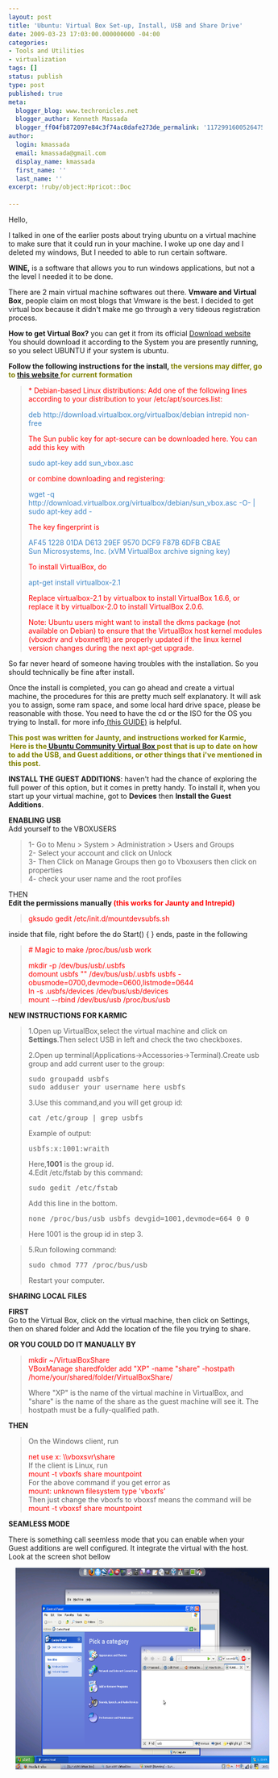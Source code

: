 ```yaml
---
layout: post
title: 'Ubuntu: Virtual Box Set-up, Install, USB and Share Drive'
date: 2009-03-23 17:03:00.000000000 -04:00
categories:
- Tools and Utilities
- virtualization
tags: []
status: publish
type: post
published: true
meta:
  blogger_blog: www.techronicles.net
  blogger_author: Kenneth Massada
  blogger_ff04fb872097e84c3f74ac8dafe273de_permalink: '1172991600526475794'
author:
  login: kmassada
  email: kmassada@gmail.com
  display_name: kmassada
  first_name: ''
  last_name: ''
excerpt: !ruby/object:Hpricot::Doc

---
```

<p>Hello,</p>
<p>I talked in one of the earlier posts about trying ubuntu on a virtual machine to make sure that it could run in your machine. I woke up one day and I deleted my windows, But I needed to able to run certain software.</p>
<p><strong>WINE,</strong> is a software that allows you to run windows applications, but not a the level I needed it to be done.</p>
<p>There are 2 main virtual machine softwares out there. <strong>Vmware and Virtual Box</strong>, people claim on most blogs that Vmware is the best. I decided to get virtual box because it didn't make me go through a very tideous registration process.</p>
<p><strong>How to get Virtual Box?</strong> you can get it from its official <a href="http://www.virtualbox.org/wiki/Downloads">Download website</a> You should download it according to the System you are presently running, so you select UBUNTU if your system is ubuntu.</p>
<p><strong>Follow the following instructions for the install, </strong><strong><span style="color:olive;">the versions may differ, go to <a href="http://www.virtualbox.org/wiki/Linux_Downloads">this website </a> for current formation</span></strong><br />
<blockquote><span style="color:red;">* Debian-based Linux distributions: Add one of the following lines according to your distribution to your /etc/apt/sources.list:</span></p>
<p><span style="color:#3d85c6;">deb http://download.virtualbox.org/virtualbox/debian intrepid non-free</span></p>
<p><span style="color:red;">The Sun public key for apt-secure can be downloaded here. You can add this key with</span></p>
<p><span style="color:#3d85c6;">sudo apt-key add sun_vbox.asc</span></p>
<p><span style="color:red;">or combine downloading and registering:</span></p>
<p><span style="color:#3d85c6;">wget -q http://download.virtualbox.org/virtualbox/debian/sun_vbox.asc -O- | sudo apt-key add -</span></p>
<p><span style="color:red;">The key fingerprint is</span></p>
<p><span style="color:#3d85c6;">AF45 1228 01DA D613 29EF  9570 DCF9 F87B 6DFB CBAE<br />Sun Microsystems, Inc. (xVM VirtualBox archive signing key)</span></p>
<p><span style="color:red;">To install VirtualBox, do</span></p>
<p><span style="color:#3d85c6;">apt-get install virtualbox-2.1</span></p>
<p><span style="color:red;">Replace virtualbox-2.1 by virtualbox to install VirtualBox 1.6.6, or replace it by virtualbox-2.0 to install VirtualBox 2.0.6.</span></p>
<p><span style="color:red;">Note: Ubuntu users might want to install the dkms package (not available on Debian) to ensure that the VirtualBox host kernel modules (vboxdrv and vboxnetflt) are properly updated if the linux kernel version changes during the next apt-get upgrade.</span></p></blockquote>
<p>So far never heard of someone having troubles with the installation. So you should technically be fine after install.</p>
<p>Once the install is completed, you can go ahead and create a virtual machine, the procedures for this are pretty much self explanatory. It will ask you to assign, some ram space, and some local hard drive space, please be reasonable with those. You need to have the cd or the ISO for the OS you trying to Install. for more info<a href="https://help.ubuntu.com/community/VirtualBox"> (this GUIDE)</a> is helpful.</p>
<p><strong><span style="color:olive;">This post was written for Jaunty, and instructions worked for Karmic,  Here is the<a href="https://help.ubuntu.com/community/VirtualBox"> Ubuntu Community Virtual Box </a> post that is up to date on how to add the USB, and Guest additions, or other things that i've mentioned in this post. </span></strong></p>
<p><strong>INSTALL THE GUEST ADDITIONS</strong>: haven't had the chance of exploring the full power of this option, but it comes in pretty handy. To install it, when you start up your virtual machine, got to <strong>Devices</strong> then <strong>Install the Guest Additions</strong>.</p>
<p><strong>ENABLING USB</strong><br />Add yourself to the VBOXUSERS<br />
<blockquote>1- Go to Menu &gt; System &gt; Administration &gt; Users and Groups<br />2- Select your account and click on Unlock<br />3- Then Click on Manage Groups then go to Vboxusers then click on properties<br />4- check your user name and the root profiles</p></blockquote>
<p>THEN<br /><strong>Edit the permissions manually <span style="color:red;">(this works for Jaunty and Intrepid)</span></strong><br />
<blockquote><span style="color:red;">gksudo gedit /etc/init.d/mountdevsubfs.sh</span></p></blockquote>
<p>inside that file, right before the do Start() { } ends, paste in the following<br />
<blockquote><span style="color:red;"># Magic to make /proc/bus/usb work</span></p>
<p><span style="color:red;">mkdir -p /dev/bus/usb/.usbfs<br />domount usbfs "" /dev/bus/usb/.usbfs usbfs -obusmode=0700,devmode=0600,listmode=0644<br />ln -s .usbfs/devices /dev/bus/usb/devices<br />mount --rbind /dev/bus/usb /proc/bus/usb</span></p></blockquote>
<p><strong>NEW INSTRUCTIONS FOR KARMIC</strong><br />
<blockquote>1.Open up VirtualBox,select the virtual machine and click on <strong> Settings</strong>.Then select USB in left and check the two checkboxes.</p>
<p>2.Open up terminal(Applications-&gt;Accessories-&gt;Terminal).Create usb group and add current user to the group:
<div>
<div>
<pre>sudo groupadd usbfs<br />sudo adduser your_username_here usbfs</pre>
<p></div>
</div>
<p>3.Use this command,and you will get group id:
<div>
<div>
<pre>cat /etc/group | grep usbfs</pre>
<p></div>
</div>
<p>Example of output:
<div>
<div>
<pre>usbfs:x:1001:wraith</pre>
<p></div>
</div>
<p>Here,<strong>1001</strong> is the group id.<br />4.Edit /etc/fstab by this command:
<div>
<div>
<pre>sudo gedit /etc/fstab</pre>
<p></div>
</div>
<p>Add this line in the bottom.
<div>
<div>
<pre>none /proc/bus/usb usbfs devgid=1001,devmode=664 0 0</pre>
<p></div>
</div>
<p>Here 1001 is the group id in step 3. </p></blockquote>
<blockquote><p>5.Run following command:
<div>
<div>
<pre>sudo chmod 777 /proc/bus/usb</pre>
<p></div>
</div>
<p>Restart your computer.</p></blockquote>
<p><strong>SHARING LOCAL FILES</strong></p>
<p><strong>FIRST</strong><br />Go to the Virtual Box, click on the virtual machine, then click on Settings, then on shared folder and Add the location of the file you trying to share.</p>
<p><strong>OR YOU COULD DO IT MANUALLY BY </strong><br />
<blockquote><span style="color:red;">mkdir ~/VirtualBoxShare<br />VBoxManage sharedfolder add "XP" -name "share" -hostpath /home/your/shared/folder/VirtualBoxShare/</span></p>
<p>Where "XP" is the name of the virtual machine in VirtualBox, and "share" is the name of the share as the guest machine will see it. The hostpath must be a fully-qualified path.</p></blockquote>
<p><strong>THEN</strong><br />
<blockquote>On the Windows client, run</p>
<p><span style="color:red;">net use x: \\vboxsvr\share</span><br />If the client is Linux, run<br /><span style="color:red;">mount -t vboxfs share mountpoint</span><br />For the above command if you get error as<br /><span style="color:red;">mount: unknown filesystem type 'vboxfs'</span><br />Then just change the vboxfs to vboxsf means the command will be<br /><span style="color:red;">mount -t vboxsf share mountpoint</span></p></blockquote>
<p><strong>SEAMLESS MODE</strong></p>
<p>There is something call seemless mode that you can enable when your Guest additions are well configured. It integrate the virtual with the host. Look at the screen shot bellow</p>
<div class="separator" style="clear:both;text-align:center;"><a href="#" style="margin-left:1em;margin-right:1em;"><img border="0" height="400" src="/images/wp/18a35-seamless-mode.png?w=300" width="640" /></a></div>
